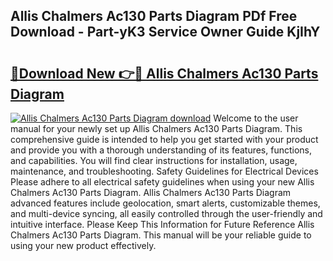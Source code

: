 ## Allis Chalmers Ac130 Parts Diagram PDf Free Download - Part-yK3 Service Owner Guide KjIhY

# <h2><a href="http://dfkr47q.blite.top/?on=Allis+Chalmers+Ac130+Parts+Diagram">🔗Download New 👉🔴 Allis Chalmers Ac130 Parts Diagram</a></h2>

[![Allis Chalmers Ac130 Parts Diagram download](https://i.imgur.com/lujVjoI.png)](http://dfkr47q.blite.top/?on=Allis+Chalmers+Ac130+Parts+Diagram)
Welcome to the user manual for your newly set up Allis Chalmers Ac130 Parts Diagram. This comprehensive guide is intended to help you get started with your product and provide you with a thorough understanding of its features, functions, and capabilities. You will find clear instructions for installation, usage, maintenance, and troubleshooting. Safety Guidelines for Electrical Devices Please adhere to all electrical safety guidelines when using your new Allis Chalmers Ac130 Parts Diagram. Allis Chalmers Ac130 Parts Diagram advanced features include geolocation, smart alerts, customizable themes, and multi-device syncing, all easily controlled through the user-friendly and intuitive interface. Please Keep This Information for Future Reference Allis Chalmers Ac130 Parts Diagram. This manual will be your reliable guide to using your new product effectively.

